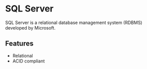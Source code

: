 # SQL Server

SQL Server is a relational database management system (RDBMS) developed by
Microsoft.

## Features

- Relational
- ACID compliant
